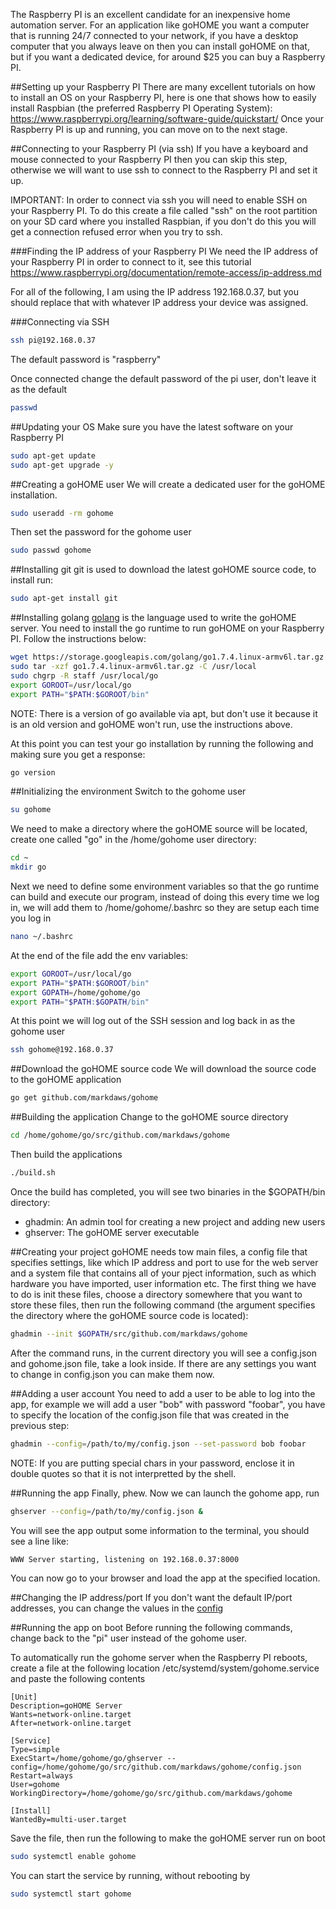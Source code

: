 The Raspberry PI is an excellent candidate for an inexpensive home automation server.  For an application like goHOME you want a computer that is running 24/7 connected to your network, if you have a desktop computer that you always leave on then you can install goHOME on that, but if you want a dedicated device, for around $25 you can buy a Raspberry PI.

##Setting up your Raspberry PI
There are many excellent tutorials on how to install an OS on your Raspberry PI, here is one that shows how to easily install Raspbian (the preferred Raspberry PI Operating System): https://www.raspberrypi.org/learning/software-guide/quickstart/ Once your Raspberry PI is up and running, you can move on to the next stage.

##Connecting to your Raspberry PI (via ssh)
If you have a keyboard and mouse connected to your Raspberry PI then you can skip this step, otherwise we will want to use ssh to connect to the Raspberry PI and set it up.

IMPORTANT: In order to connect via ssh you will need to enable SSH on your Raspberry PI. To do this create a file called "ssh" on the root partition on your SD card where you installed Raspbian, if you don't do this you will get a connection refused error when you try to ssh.

###Finding the IP address of your Raspberry PI
We need the IP address of your Raspberry PI in order to connect to it, see this tutorial https://www.raspberrypi.org/documentation/remote-access/ip-address.md

For all of the following, I am using the IP address 192.168.0.37, but you should replace that with whatever IP address your device was assigned.

###Connecting via SSH
```bash
ssh pi@192.168.0.37
```
The default password is "raspberry"

Once connected change the default password of the pi user, don't leave it as the default
```bash
passwd
```

##Updating your OS
Make sure you have the latest software on your Raspberry PI
```bash 
sudo apt-get update
sudo apt-get upgrade -y
```

##Creating a goHOME user
We will create a dedicated user for the goHOME installation.
```bash
sudo useradd -rm gohome
```
Then set the password for the gohome user
```bash
sudo passwd gohome
```

##Installing git
git is used to download the latest goHOME source code, to install run:
```bash
sudo apt-get install git
```

##Installing golang
[golang](https://golang.org/) is the language used to write the goHOME server. You need to install the go runtime to run goHOME on your Raspberry PI. Follow the instructions below:

```bash
wget https://storage.googleapis.com/golang/go1.7.4.linux-armv6l.tar.gz
sudo tar -xzf go1.7.4.linux-armv6l.tar.gz -C /usr/local
sudo chgrp -R staff /usr/local/go
export GOROOT=/usr/local/go
export PATH="$PATH:$GOROOT/bin"
```
NOTE: There is a version of go available via apt, but don't use it because it is an old version and goHOME won't run, use the instructions above.

At this point you can test your go installation by running the following and making sure you get a response:
```bash
go version
```

##Initializing the environment
Switch to the gohome user
```bash
su gohome
```
We need to make a directory where the goHOME source will be located, create one called "go" in the /home/gohome user directory:
```bash
cd ~
mkdir go
```

Next we need to define some environment variables so that the go runtime can build and execute our program, instead of doing this every time we log in, we will add them to /home/gohome/.bashrc so they are setup each time you log in
```bash
nano ~/.bashrc
```
At the end of the file add the env variables:
```bash
export GOROOT=/usr/local/go
export PATH="$PATH:$GOROOT/bin"
export GOPATH=/home/gohome/go
export PATH="$PATH:$GOPATH/bin"
```
At this point we will log out of the SSH session and log back in as the gohome user
```bash
ssh gohome@192.168.0.37
```

##Download the goHOME source code
We will download the source code to the goHOME application
```bash
go get github.com/markdaws/gohome
```

##Building the application
Change to the goHOME source directory
```bash
cd /home/gohome/go/src/github.com/markdaws/gohome
```
Then build the applications
```bash
./build.sh
```

Once the build has completed, you will see two binaries in the $GOPATH/bin directory:
  - ghadmin: An admin tool for creating a new project and adding new users
  - ghserver: The goHOME server executable
  
##Creating your project
goHOME needs tow main files, a config file that specifies settings, like which IP address and port to use for the web server and a system file that contains all of your pject information, such as which hardware you have imported, user information etc. The first thing we have to do is init these files, choose a directory somewhere that you want to store these files, then run the following command (the argument specifies the directory where the goHOME source code is located):
```bash
ghadmin --init $GOPATH/src/github.com/markdaws/gohome
```
After the command runs, in the current directory you will see a config.json and gohome.json file, take a look inside. If there are any settings you want to change in config.json you can make them now.

##Adding a user account
You need to add a user to be able to log into the app, for example we will add a user "bob" with password "foobar", you have to specify the location of the config.json file that was created in the previous step:

```bash
ghadmin --config=/path/to/my/config.json --set-password bob foobar
```

NOTE: If you are putting special chars in your password, enclose it in double quotes so that it is not interpretted by the shell.

##Running the app
Finally, phew. Now we can launch the gohome app, run
```bash
ghserver --config=/path/to/my/config.json &
```

You will see the app output some information to the terminal, you should see a line like:
```bash
WWW Server starting, listening on 192.168.0.37:8000
```

You can now go to your browser and load the app at the specified location.

##Changing the IP address/port 
If you don't want the default IP/port addresses, you can change the values in the [config](docs/config.md)

##Running the app on boot
Before running the following commands, change back to the "pi" user instead of the gohome user.

To automatically run the gohome server when the Raspberry PI reboots, create a file at the following location /etc/systemd/system/gohome.service and paste the following contents

```
[Unit]
Description=goHOME Server
Wants=network-online.target
After=network-online.target

[Service]
Type=simple
ExecStart=/home/gohome/go/ghserver --config=/home/gohome/go/src/github.com/markdaws/gohome/config.json
Restart=always
User=gohome
WorkingDirectory=/home/gohome/go/src/github.com/markdaws/gohome

[Install]
WantedBy=multi-user.target
```
Save the file, then run the following to make the goHOME server run on boot
```bash
sudo systemctl enable gohome
```

You can start the service by running, without rebooting by
```bash
sudo systemctl start gohome
```
